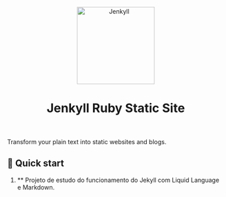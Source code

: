 <p align="center">
  <a href="https://jekyllrb.com/" target="_blank">
    <img alt="Jenkyll" src="https://jekyllrb.com/img/logo-2x.png" width="180" />
  </a>
</p>
<h1 align="center">
  Jenkyll Ruby Static Site
  <br />
  &nbsp;
</h1>

Transform your plain text into static websites and blogs.

## 🚀 Quick start

1. ** Projeto de estudo do funcionamento do Jekyll com Liquid Language e Markdown.
